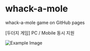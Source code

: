 # whack-a-mole
whack-a-mole game on GitHub pages

[두더지 게임] PC / Mobile 동시 지원

![Example Image](thumb.png)

